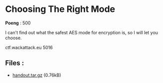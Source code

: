 # Choosing The Right Mode
**Poeng** : 500

I can't find out what the safest AES mode for encryption is, so I will let you choose.


ctf.wackattack.eu 5016

## Files : 

 - [handout.tar.gz](./handout.tar.gz) (0.76kB)